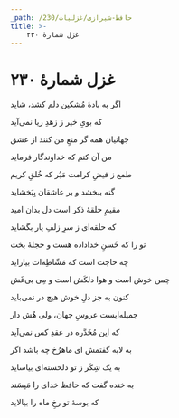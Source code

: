 ```yaml
---
_path: /حافظ-شیرازی/غزلیات/230
title: >-
    غزل شمارهٔ ۲۳۰
---
```

# غزل شمارهٔ ۲۳۰

<div class="b" id="bn1"><div class="m1"><p>اگر به بادهٔ مُشکین دلم کشد، شاید</p></div>
<div class="m2"><p>که بویِ خیر ز زهدِ ریا نمی‌آید</p></div></div>
<div class="b" id="bn2"><div class="m1"><p>جهانیان همه گر منعِ من کنند از عشق</p></div>
<div class="m2"><p>من آن کنم که خداوندگار فرماید</p></div></div>
<div class="b" id="bn3"><div class="m1"><p>طمع ز فیضِ کرامت مَبُر که خُلقِ کریم</p></div>
<div class="m2"><p>گنه ببخشد و بر عاشقان بِبَخشاید</p></div></div>
<div class="b" id="bn4"><div class="m1"><p>مقیمِ حلقهٔ ذکر است دل بدان امید</p></div>
<div class="m2"><p>که حلقه‌ای ز سرِ زلفِ یار بگشاید</p></div></div>
<div class="b" id="bn5"><div class="m1"><p>تو را که حُسنِ خداداده هست و حجلهٔ بخت</p></div>
<div class="m2"><p>چه حاجت است که مَشّاطِه‌ات بیاراید</p></div></div>
<div class="b" id="bn6"><div class="m1"><p>چمن خوش است و هوا دلکَش است و مِی بی‌غَش</p></div>
<div class="m2"><p>کنون به جز دلِ خوش هیچ در نمی‌باید</p></div></div>
<div class="b" id="bn7"><div class="m1"><p>جمیله‌ایست عروسِ جهان، ولی هُش دار</p></div>
<div class="m2"><p>که این مُخَدَّره در عقدِ کس نمی‌آید</p></div></div>
<div class="b" id="bn8"><div class="m1"><p>به لابه گفتمش ای ماهرُخ چه باشد اگر</p></div>
<div class="m2"><p>به یک شِکَر ز تو دلخسته‌ای بیاساید</p></div></div>
<div class="b" id="bn9"><div class="m1"><p>به خنده گفت که حافظ خدای را مَپسَند</p></div>
<div class="m2"><p>که بوسهٔ تو رخِ ماه را بیالاید</p></div></div>
